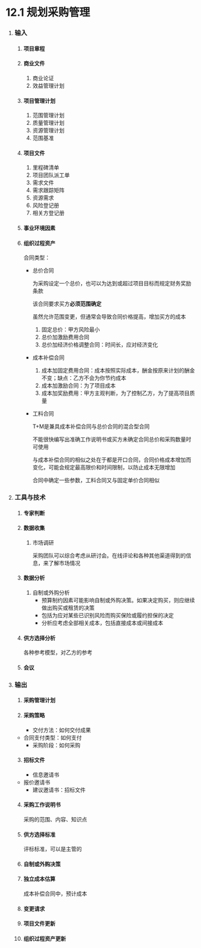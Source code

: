 # 12.1 规划采购管理

1. ### 输入

   1. #### 项目章程

   2. #### 商业文件

      1. 商业论证
      2. 效益管理计划

   3. #### 项目管理计划

      1. 范围管理计划
      2. 质量管理计划
      3. 资源管理计划
      4. 范围基准

   4. #### 项目文件

      1. 里程碑清单
      2. 项目团队派工单
      3. 需求文件
      4. 需求跟踪矩阵
      5. 资源需求
      6. 风险登记册
      7. 相关方登记册

   5. #### 事业环境因素

   6. #### 组织过程资产

      合同类型：

      * 总价合同

        为采购设定一个总价，也可以为达到或超过项目目标而规定财务奖励条款

        该合同要求买方**必须范围确定**

        虽然允许范围变更，但通常会导致合同价格提高，增加买方的成本

        1. 固定总价：甲方风险最小
        2. 总价加激励费用合同
        3. 总价加经济价格调整合同：时间长，应对经济变化

      * 成本补偿合同

        1. 成本加固定费用合同：成本按照实际成本，酬金按原来计划的酬金不变；缺点：乙方不会为你节约成本
        2. 成本加激励合同：为了项目成本
        3. 成本加奖励费用：甲方主观判断，为了控制乙方，为了提高项目质量

      * 工料合同

        T+M是兼具成本补偿合同与总价合同的混合型合同

        不能很快编写出准确工作说明书或买方未确定合同总价和采购数量时可使用

        与成本补偿合同的相似之处在于都是开口合同，合同价格成本增加而变化，可能会规定最高限价和时间限制，以防止成本无限增加

        合同中确定一些参数，工料合同又与固定单价合同相似

2. ### 工具与技术

   1. #### 专家判断

   2. #### 数据收集

      1. 市场调研

         采购团队可以综合考虑从研讨会。在线评论和各种其他渠道得到的信息，来了解市场情况

   3. #### 数据分析

      1. 自制或外购分析
         * 预算制约因素可能影响自制或外购决策。如果决定购买，则应继续做出购买或租赁的决策
         * 包括为应对某些已识别风险而购买保险或履约担保的决定
         * 分析应考虑全部相关成本，包括直接成本或间接成本

   4. #### 供方选择分析

      各种参考模型，对乙方的参考

   5. #### 会议

3. ### 输出

   1. #### 采购管理计划

   2. #### 采购策略

      * 交付方法：如何交付成果
   * 合同支付类型：如何支付
      * 采购阶段：如何采购

   3. #### 招标文件

      * 信息邀请书
   * 报价邀请书
      * 建议邀请书：招标文件

   4. #### 采购工作说明书

      采购的范围、内容、知识点

   5. #### 供方选择标准
   
      评标标准，可以是主管的
   
   6. #### 自制或外购决策
   
   7. #### 独立成本估算
   
      成本补偿合同中，预计成本
   
   8. #### 变更请求
   
   9. #### 项目文件更新
   
   10. #### 组织过程资产更新